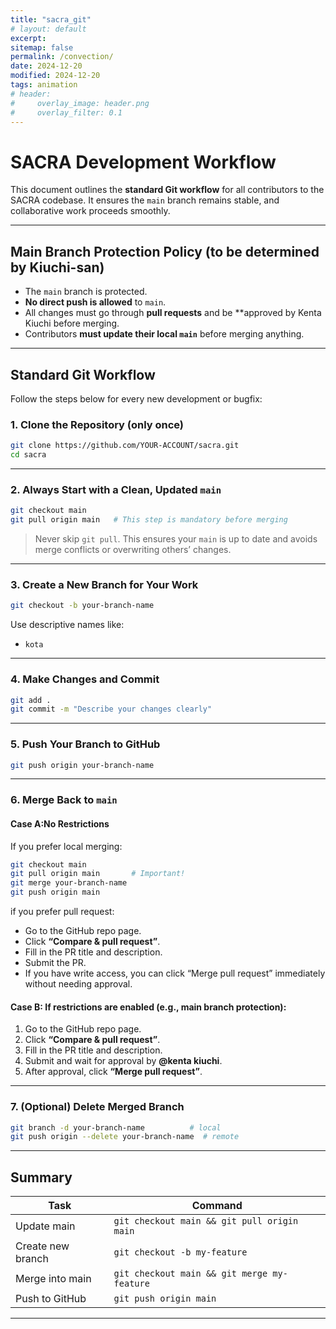 ```yaml
---
title: "sacra_git"
# layout: default
excerpt: 
sitemap: false
permalink: /convection/
date: 2024-12-20
modified: 2024-12-20
tags: animation
# header:
#     overlay_image: header.png
#     overlay_filter: 0.1 
---
```



# SACRA Development Workflow

This document outlines the **standard Git workflow** for all contributors to the SACRA codebase. It ensures the `main` branch remains stable, and collaborative work proceeds smoothly.

---

## Main Branch Protection Policy (to be determined by Kiuchi-san)

- The `main` branch is protected.
- **No direct push is allowed** to `main`.
- All changes must go through **pull requests** and be **approved by Kenta Kiuchi before merging.
- Contributors **must update their local `main`** before merging anything.

---

## Standard Git Workflow

Follow the steps below for every new development or bugfix:

### 1. Clone the Repository (only once)
```bash
git clone https://github.com/YOUR-ACCOUNT/sacra.git
cd sacra
```

---

### 2. Always Start with a Clean, Updated `main`
```bash
git checkout main
git pull origin main   # This step is mandatory before merging
```

>  Never skip `git pull`. This ensures your `main` is up to date and avoids merge conflicts or overwriting others’ changes.

---

### 3. Create a New Branch for Your Work
```bash
git checkout -b your-branch-name
```

Use descriptive names like:
- `kota`


---

### 4. Make Changes and Commit
```bash
git add .
git commit -m "Describe your changes clearly"
```

---

### 5. Push Your Branch to GitHub
```bash
git push origin your-branch-name
```

---

### 6. Merge Back to `main` 

#### Case A:No Restrictions 
If you prefer local merging:

```bash
git checkout main
git pull origin main       # Important!
git merge your-branch-name
git push origin main
```
if you prefer pull request:

- Go to the GitHub repo page.
- Click **“Compare & pull request”**.
- Fill in the PR title and description.
- Submit the PR.
- If you have write access, you can click “Merge pull request” immediately without needing approval.


#### Case B: If restrictions are **enabled** (e.g., main branch protection):

1. Go to the GitHub repo page.
2. Click **“Compare & pull request”**.
3. Fill in the PR title and description.
4. Submit and wait for approval by **@kenta kiuchi**.
5. After approval, click **“Merge pull request”**.


---

### 7. (Optional) Delete Merged Branch
```bash
git branch -d your-branch-name          # local
git push origin --delete your-branch-name  # remote
```

---

## Summary

| Task | Command |
|------|---------|
| Update main | `git checkout main && git pull origin main` |
| Create new branch | `git checkout -b my-feature` |
| Merge into main | `git checkout main && git merge my-feature` |
| Push to GitHub | `git push origin main` |

---

